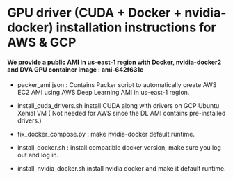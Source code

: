 # GPU driver (CUDA + Docker + nvidia-docker) installation instructions for AWS & GCP

#### We provide a public AMI in us-east-1 region with Docker, nvidia-docker2 and DVA GPU container image : ami-642f631e


- packer_ami.json : Contains Packer script to automatically create AWS EC2 AMI using AWS Deep Learning AMI
                    in us-east-1 region.

- install_cuda_drivers.sh install CUDA along with drivers on GCP Ubuntu Xenial VM
  ( Not needed for AWS since the DL AMI contains pre-installed drivers.)

- fix_docker_compose.py : make nvidia-docker default runtime.

- install_docker.sh :  install compatible docker version, make sure you log out and log in.

- install_nvidia_docker.sh install nvidia docker and make it default runtime.